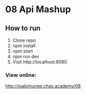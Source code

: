 # 08 Api Mashup

## How to run

1. Clone repo
2. npm install
3. npm start
4. npm run dev
5. Visit http://localhost:8080

### View online:

http://joakimunge.chas.academy/08
